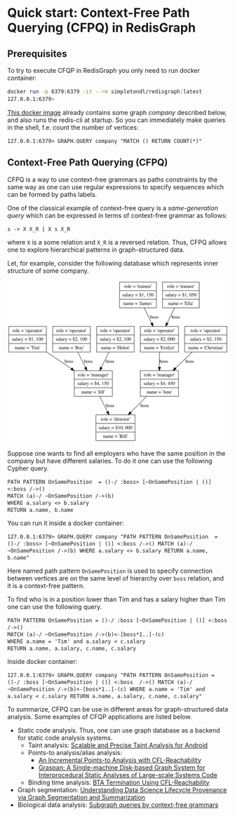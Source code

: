 # Quick start: Context-Free Path Querying (CFPQ) in RedisGraph

## Prerequisites
To try to execute CFQP in RedisGraph you only need to run docker container:

```bash
docker run -p 6379:6379 -it --rm simpletondl/redisgraph:latest
127.0.0.1:6379>
```

 [This docker image](https://hub.docker.com/r/simpletondl/redisgraph) already contains some graph _company_ described below, and also runs the redis-cli at startup. So you can immediately make queries in the shell, f.e. count the number of vertices:

```
127.0.0.1:6379> GRAPH.QUERY company "MATCH () RETURN COUNT(*)"
```

## Context-Free Path Querying (CFPQ)

CFPQ is a way to use context-free grammars as paths constraints by the same way as one can use regular expressions to specify sequences which can be formed by paths labels.

One of the classical example of context-free query is a *same-generation query* which can be expressed in terms of context-free grammar as follows:
```
s -> X X_R | X s X_R
```
where ```X``` is a some relation and ```X_R``` is a reversed relation. 
Thus, CFPQ allows one to explore hierarchical patterns in graph-structured data.

Let, for example, consider the following database which represents inner structure of some company.

![Company hierarchy](/docs/images/cfpq_example.dot.svg "The hierarchy of the company")

Suppose one wants to find all employers who have the same position in the company but have different salaries. To do it one can use the following Cypher query.

```
PATH PATTERN OnSamePosition  = ()-/ :boss> [~OnSamePosition | ()] <:boss /->()
MATCH (a)-/ ~OnSamePosition /->(b)
WHERE a.salary <> b.salary
RETURN a.name, b.name
```

You can run it inside a docker container:

```
127.0.0.1:6379> GRAPH.QUERY company "PATH PATTERN OnSamePosition  = ()-/ :boss> [~OnSamePosition | ()] <:boss /->() MATCH (a)-/ ~OnSamePosition /->(b) WHERE a.salary <> b.salary RETURN a.name, b.name"
```

Here named path pattern ```OnSamePosition``` is used to specify connection between vertices are on the same level of hierarchy over ```boss``` relation, and it is a context-free pattern.

To find who is in a position lower than Tim and has a salary higher than Tim one can use the following query.

```
PATH PATTERN OnSamePosition = ()-/ :boss [~OnSamePosition | ()] <:boss  /->()
MATCH (a)-/ ~OnSamePosition /->(b)<-[boss*1..]-(c)
WHERE a.name = 'Tim' and a.salary < c.salary
RETURN a.name, a.salary, c.name, c.salary
```

Inside docker container:
```
127.0.0.1:6379> GRAPH.QUERY company "PATH PATTERN OnSamePosition = ()-/ :boss [~OnSamePosition | ()] <:boss  /->() MATCH (a)-/ ~OnSamePosition /->(b)<-[boss*1..]-(c) WHERE a.name = 'Tim' and a.salary < c.salary RETURN a.name, a.salary, c.name, c.salary"
```

To summarize, CFPQ can be use in different areas for graph-structured data analysis. Some examples of CFQP applications are listed below.
- Static code analysis. Thus, one can use graph database as a backend for static code analysis systems.
  - Taint analysis: [Scalable and Precise Taint Analysis for Android](http://huangw5.github.io/docs/issta15.pdf) 
  - Points-to analysis/alias analysis:
     - [An Incremental Points-to Analysis with CFL-Reachability](https://www.researchgate.net/publication/262173734_An_Incremental_Points-to_Analysis_with_CFL-Reachability)
     - [Graspan: A Single-machine Disk-based Graph System for Interprocedural Static Analyses of Large-scale Systems Code](https://dl.acm.org/doi/10.1145/3037697.3037744)
  - Binding time analysis: [BTA Termination Using CFL-Reachability](https://www.researchgate.net/publication/2467654_BTA_Termination_Using_CFL-Reachability)
- Graph segmentation: [Understanding Data Science Lifecycle Provenance via Graph Segmentation and Summarization](https://ieeexplore.ieee.org/abstract/document/8731467)
- Biological data analysis: [Subgraph queries by context-free grammars](https://www.researchgate.net/publication/321662505_Subgraph_Queries_by_Context-free_Grammars)
